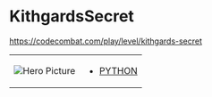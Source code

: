 # KithgardsSecret 

https://codecombat.com/play/level/kithgards-secret
<table>
<tr>
<td>

![Hero Picture](hero.png?raw=true "Hero Picture")

</td>
<td>
<ul>
<li>

[PYTHON](KithgardsSecret.py)

</li>
</td>
</tr>
<table>
